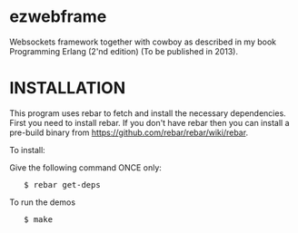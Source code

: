 ezwebframe
==========

Websockets framework together with cowboy as described in my book
Programming Erlang (2'nd edition) (To be published in 2013).


INSTALLATION
============

This program uses rebar to fetch and install the necessary dependencies.
First you need to install rebar. If you don't have rebar then you can install
a pre-build binary from https://github.com/rebar/rebar/wiki/rebar.

To install:

Give the following command ONCE only:

<pre>
   $ rebar get-deps
</pre>

To run the demos

<pre>
   $ make
</pre>


   